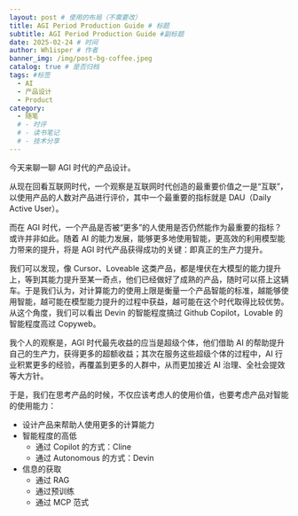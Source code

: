 ```yaml
---
layout: post # 使用的布局（不需要改）
title: AGI Period Production Guide # 标题
subtitle: AGI Period Production Guide #副标题
date: 2025-02-24 # 时间
author: Wh1isper # 作者
banner_img: /img/post-bg-coffee.jpeg
catalog: true # 是否归档
tags: #标签
  - AI
  - 产品设计
  - Product
category:
  - 随笔
  # - 时评
  # - 读书笔记
  # - 技术分享
---
```


今天来聊一聊 AGI 时代的产品设计。

从现在回看互联网时代，一个观察是互联网时代创造的最重要价值之一是“互联”，以使用产品的人数对产品进行评价，其中一个最重要的指标就是 DAU（Daily Active User）。

而在 AGI 时代，一个产品是否被“更多”的人使用是否仍然能作为最重要的指标？或许并非如此。随着 AI 的能力发展，能够更多地使用智能，更高效的利用模型能力带来的提升，将是 AGI 时代产品获得成功的关键：即真正的生产力提升。

我们可以发现，像 Cursor、Loveable 这类产品，都是埋伏在大模型的能力提升上，等到其能力提升至某一奇点，他们已经做好了成熟的产品，随时可以搭上这辆车。于是我们认为，对计算能力的使用上限是衡量一个产品智能的标准，越能够使用智能，越可能在模型能力提升的过程中获益，越可能在这个时代取得比较优势。从这个角度，我们可以看出 Devin 的智能程度搞过 Github Copilot，Lovable 的智能程度高过 Copyweb。

我个人的观察是，AGI 时代最先收益的应当是超级个体，他们借助 AI 的帮助提升自己的生产力，获得更多的超额收益；其次在服务这些超级个体的过程中，AI 行业积累更多的经验，再覆盖到更多的人群中，从而更加接近 AI 治理、全社会提效等大方针。

于是，我们在思考产品的时候，不仅应该考虑人的使用价值，也要考虑产品对智能的使用能力：

- 设计产品来帮助人使用更多的计算能力
- 智能程度的高低
  - 通过 Copilot 的方式：Cline
  - 通过 Autonomous 的方式：Devin
- 信息的获取
  - 通过 RAG
  - 通过预训练
  - 通过 MCP 范式
